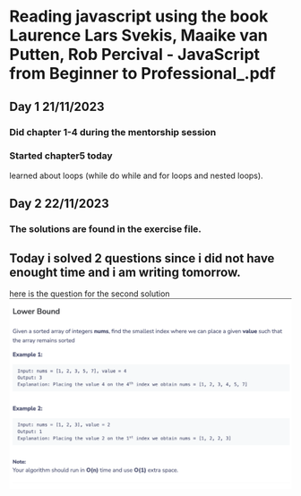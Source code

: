 # Reading javascript using the book Laurence Lars Svekis, Maaike van Putten, Rob Percival - JavaScript from Beginner to Professional_.pdf
## Day 1 21/11/2023
### Did chapter 1-4 during the mentorship session 
### Started chapter5 today
learned about loops (while do while and for loops and nested loops).

## Day 2 22/11/2023
### The solutions are found in the exercise file.
## Today i solved 2 questions since i did not have enought time and i am writing tomorrow.
here is the question for the second solution ![sorted array](img/day2Ques2.png)


